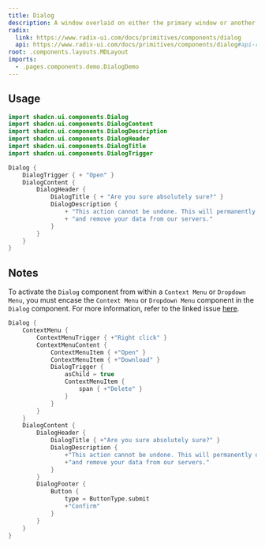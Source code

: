 ```yaml
---
title: Dialog
description: A window overlaid on either the primary window or another dialog window, rendering the content underneath inert.
radix:
  link: https://www.radix-ui.com/docs/primitives/components/dialog
  api: https://www.radix-ui.com/docs/primitives/components/dialog#api-reference
root: .components.layouts.MDLayout
imports:
  - .pages.components.demo.DialogDemo
---
```


<ComponentPreview component="DialogDemo {}" file="DialogDemo" />

## Usage

```kotlin
import shadcn.ui.components.Dialog
import shadcn.ui.components.DialogContent
import shadcn.ui.components.DialogDescription
import shadcn.ui.components.DialogHeader
import shadcn.ui.components.DialogTitle
import shadcn.ui.components.DialogTrigger
```

```kotlin
Dialog {
    DialogTrigger { + "Open" }
    DialogContent {
        DialogHeader {
            DialogTitle { + "Are you sure absolutely sure?" }
            DialogDescription {
                + "This action cannot be undone. This will permanently delete your account "
                + "and remove your data from our servers."
            }
        }
    }
}
```

## Notes

To activate the `Dialog` component from within a `Context Menu` or `Dropdown Menu`, you must encase the `Context Menu` or
`Dropdown Menu` component in the `Dialog` component. For more information, refer to the linked issue [here](https://github.com/radix-ui/primitives/issues/1836).

```kotlin {14-25}
Dialog {
    ContextMenu {
        ContextMenuTrigger { +"Right click" }
        ContextMenuContent {
            ContextMenuItem { +"Open" }
            ContextMenuItem { +"Download" }
            DialogTrigger {
                asChild = true
                ContextMenuItem {
                    span { +"Delete" }
                }
            }
        }
    }
    DialogContent {
        DialogHeader {
            DialogTitle { +"Are you sure absolutely sure?" }
            DialogDescription {
                +"This action cannot be undone. This will permanently delete your account "
                +"and remove your data from our servers."
            }
        }
        DialogFooter {
            Button {
                type = ButtonType.submit
                +"Confirm"
            }
        }
    }
}
```